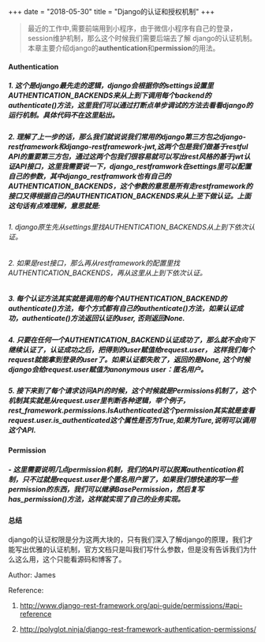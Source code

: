 +++
date = "2018-05-30"
title = "Django的认证和授权机制"
+++


>最近的工作中,需要前端用到小程序，由于微信小程序有自己的登录，session维护机制，那么这个时候我们需要后端去了解
django的认证机制。本章主要介绍django的**authentication**和**permission**的用法。

#### Authentication
##### 1. 这个是django最先走的逻辑，django会根据你的**settings**设置里**AUTHENTICATION_BACKENDS**来从上到下调用每个backend的authenticate()方法，这里我们可以通过打断点单步调试的方法去看看django的运行机制。具体代码不在这里贴出。

##### 2. 理解了上一步的话，那么我们就说说我们常用的django第三方包之**django-restframework**和**django-restframework-jwt**,这两个包是我们做基于restful API的重要第三方包，通过这两个包我们很容易就可以写出rest风格的基于**jwt**认证**API**接口，这里我需要说一下，django_restframwork在settings里可以配置自己的参数，其中django_restframwork也有自己的**AUTHENTICATION_BACKENDS**，这个参数的意思是所有走restframework的接口又得根据自己的AUTHENTICATION_BACKENDS来从上至下做认证。上面这句话有点难理解，意思就是:

###### 1. django原生先从settings里找AUTHENTICATION_BACKENDS从上到下依次认证。

###### 2. 如果是rest接口，那么再从restframework的配置里找AUTHENTICATION_BACKENDS，再从这里从上到下依次认证。

##### 3. 每个认证方法其实就是调用的每个AUTHENTICATION_BACKEND的authenticate()方法，每个方式都有自己的authenticate()方法，如果认证成功，authenticate()方法返回认证的user, 否则返回None.

##### 4. 只要在任何一个AUTHENTICATION_BACKEND认证成功了，那么就不会向下继续认证了，认证成功之后，把得到的user赋值给request.user， 这样我们每个request就能拿到登录的user了。如果认证都失败了，返回的是None, 这个时候django会给request.user赋值为anonymous user：匿名用户。

##### 5. 接下来到了每个请求访问API的时候，这个时候就是Permissions机制了，这个机制其实就是从request.user里判断各种逻辑，举个例子，rest_framework.permissions.IsAuthenticated这个permission其实就是查看request.user.is_authenticated这个属性是否为True,如果为Ture,说明可以调用这个API.

#### Permission

##### - 这里需要说明几点permission机制，我们的API可以脱离authentication机制，只不过就是request.user是个匿名用户罢了，如果我们想快速的写一些permission的东西，我们可以继承BasePermission，然后复写has_permission()方法，这样就实现了自己的业务实现。

#### 总结

django的认证权限是分为这两大块的，只有我们深入了解django的原理，我们才能写出优雅的认证机制，官方文档只是叫我们写什么参数，但是没有告诉我们为什么这么用，这个只能看源码和博客了。


Author: James

Reference:
1. http://www.django-rest-framework.org/api-guide/permissions/#api-reference

2. http://polyglot.ninja/django-rest-framework-authentication-permissions/

